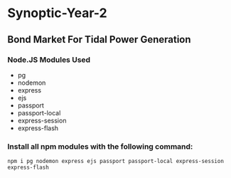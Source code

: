 # Synoptic-Year-2

## Bond Market For Tidal Power Generation 

### Node.JS Modules Used
- pg
- nodemon
- express
- ejs
- passport 
- passport-local
- express-session
- express-flash


### Install all npm modules with the following command:
```
npm i pg nodemon express ejs passport passport-local express-session express-flash
```
